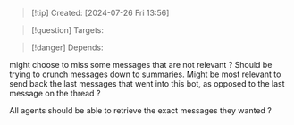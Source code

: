 
>[!tip] Created: [2024-07-26 Fri 13:56]

>[!question] Targets: 

>[!danger] Depends: 

might choose to miss some messages that are not relevant ?
Should be trying to crunch messages down to summaries.
Might be most relevant to send back the last messages that went into this bot, as opposed to the last message on the thread ?

All agents should be able to retrieve the exact messages they wanted ?